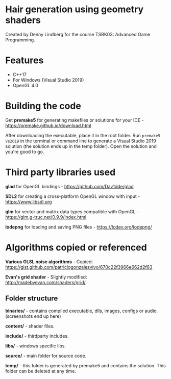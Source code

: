 # Hair generation using geometry shaders

Created by Denny Lindberg for the course TSBK03: Advanced Game Programming.

# Features

- C++17
- For Windows (Visual Studio 2019)
- OpenGL 4.0

# Building the code

Get **premake5** for generating makefiles or solutions for your IDE - https://premake.github.io/download.html

After downloading the executable, place it in the root folder. Run `premake5 vs2019` in the terminal or command line to generate a Visual Studio 2019 solution (the solution ends up in the temp folder). Open the solution and you're good to go.


# Third party libraries used

**glad** for OpenGL bindings - https://github.com/Dav1dde/glad

**SDL2** for creating a cross-platform OpenGL window with input - https://www.libsdl.org

**glm** for vector and matrix data types compatible with OpenGL - https://glm.g-truc.net/0.9.9/index.html

**lodepng** for loading and saving PNG files - https://lodev.org/lodepng/

# Algorithms copied or referenced
**Various GLSL noise algorithms** - Copied: https://gist.github.com/patriciogonzalezvivo/670c22f3966e662d2f83

**Evan's grid shader** - Slightly modified: http://madebyevan.com/shaders/grid/


## Folder structure

**binaries/** - contains compiled executable, dlls, images, configs or audio. (screenshots end up here)

**content/** - shader files.

**include/** - thirdparty includes.

**libs/** - windows specific libs.

**source/** - main folder for source code.

**temp/** - this folder is generated by premake5 and contains the solution. This folder can be deleted at any time.
